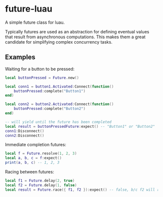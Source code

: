 # future-luau

A simple future class for luau.

Typically futures are used as an abstraction for defining eventual values that result from asynchronous computations. This makes them a great candidate for simplifying complex concurrency tasks.

## Examples

Waiting for a button to be pressed:

```lua
local buttonPressed = Future.new()

local conn1 = button1.Activated:Connect(function()
	buttonPressed:complete("Button1")
end)

local conn2 = button2.Activated:Connect(function()
	buttonPressed:complete("Button2")
end)

-- will yield until the future has been completed
local result = buttonPressedFuture:expect() -- "Button1" or "Button2"
conn1:Disconnect()
conn2:Disconnect()
```

Immediate completion futures:

```lua
local f = Future.resolve(1, 2, 3)
local a, b, c = f:expect()
print(a, b, c) -- 1, 2, 3
```

Racing between futures:

```lua
local f1 = Future.delay(2, true)
local f2 = Future.delay(1, false)
local result = Future.race({ f1, f2 }):expect() -- false, b/c f2 will resolve first
```
